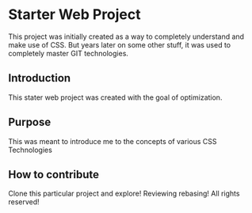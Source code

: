 # Starter Web Project

This project was initially created as a way to completely understand and make use of CSS. But years later on some other stuff, it was used to completely master GIT technologies.

## Introduction 
This stater web project was created with the goal of optimization.

## Purpose 
This was meant to introduce me to the concepts of various CSS Technologies

## How to contribute
Clone this particular project and explore! Reviewing rebasing! All rights reserved!